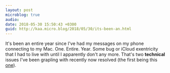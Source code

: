 ```yaml
---
layout: post
microblog: true
audio: 
date: 2018-05-30 15:50:43 +0300
guid: http://kaa.micro.blog/2018/05/30/its-been-an.html
---
```

It's been an entire year since I've had my messages on my phone connecting to my Mac. One. Entire. Year. Some bug or iCloud exentricity that I had to live with until I apparently don't any more. That's two **technical** issues I've been grapling with recently now resolved (the first being this [one](https://www.kaa.bz/2018/05/28/does-anyone-know.html)).
